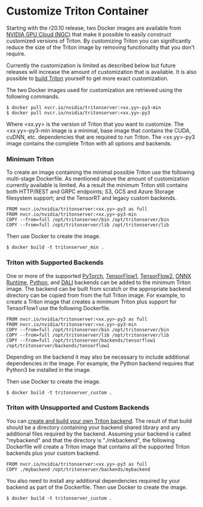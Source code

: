 <!--
# Copyright (c) 2020-2021, NVIDIA CORPORATION. All rights reserved.
#
# Redistribution and use in source and binary forms, with or without
# modification, are permitted provided that the following conditions
# are met:
#  * Redistributions of source code must retain the above copyright
#    notice, this list of conditions and the following disclaimer.
#  * Redistributions in binary form must reproduce the above copyright
#    notice, this list of conditions and the following disclaimer in the
#    documentation and/or other materials provided with the distribution.
#  * Neither the name of NVIDIA CORPORATION nor the names of its
#    contributors may be used to endorse or promote products derived
#    from this software without specific prior written permission.
#
# THIS SOFTWARE IS PROVIDED BY THE COPYRIGHT HOLDERS ``AS IS'' AND ANY
# EXPRESS OR IMPLIED WARRANTIES, INCLUDING, BUT NOT LIMITED TO, THE
# IMPLIED WARRANTIES OF MERCHANTABILITY AND FITNESS FOR A PARTICULAR
# PURPOSE ARE DISCLAIMED.  IN NO EVENT SHALL THE COPYRIGHT OWNER OR
# CONTRIBUTORS BE LIABLE FOR ANY DIRECT, INDIRECT, INCIDENTAL, SPECIAL,
# EXEMPLARY, OR CONSEQUENTIAL DAMAGES (INCLUDING, BUT NOT LIMITED TO,
# PROCUREMENT OF SUBSTITUTE GOODS OR SERVICES; LOSS OF USE, DATA, OR
# PROFITS; OR BUSINESS INTERRUPTION) HOWEVER CAUSED AND ON ANY THEORY
# OF LIABILITY, WHETHER IN CONTRACT, STRICT LIABILITY, OR TORT
# (INCLUDING NEGLIGENCE OR OTHERWISE) ARISING IN ANY WAY OUT OF THE USE
# OF THIS SOFTWARE, EVEN IF ADVISED OF THE POSSIBILITY OF SUCH DAMAGE.
-->

# Customize Triton Container

Starting with the r20.10 release, two Docker images are available from
[NVIDIA GPU Cloud (NGC)](https://ngc.nvidia.com>) that make it
possible to easily construct customized versions of Triton. By
customizing Triton you can significantly reduce the size of the Triton
image by removing functionality that you don't require.

Currently the customization is limited as described below but future
releases will increase the amount of customization that is available.
It is also possible to [build Triton](build.md#building-triton)
yourself to get more exact customization.

The two Docker images used for customization are retrieved using the
following commands.

```
$ docker pull nvcr.io/nvidia/tritonserver:<xx.yy>-py3-min
$ docker pull nvcr.io/nvidia/tritonserver:<xx.yy>-py3
```

Where \<xx.yy\> is the version of Triton that you want to customize. The
\<xx.yy\>-py3-min image is a minimal, base image that contains the CUDA,
cuDNN, etc. dependencies that are required to run Triton. The
\<xx.yy\>-py3 image contains the complete Triton with all options and
backends.

### Minimum Triton

To create an image containing the minimal possible Triton use the
following multi-stage Dockerfile. As mentioned above the amount of
customization currently available is limited. As a result the minimum
Triton still contains both HTTP/REST and GRPC endpoints; S3, GCS and
Azure Storage filesystem support; and the TensorRT and legacy custom
backends.

```
FROM nvcr.io/nvidia/tritonserver:<xx.yy>-py3 as full
FROM nvcr.io/nvidia/tritonserver:<xx.yy>-py3-min
COPY --from=full /opt/tritonserver/bin /opt/tritonserver/bin
COPY --from=full /opt/tritonserver/lib /opt/tritonserver/lib
```

Then use Docker to create the image.

```
$ docker build -t tritonserver_min .
```

### Triton with Supported Backends

One or more of the supported
[PyTorch](https://github.com/triton-inference-server/pytorch_backend),
[TensorFlow1](https://github.com/triton-inference-server/tensorflow_backend),
[TensorFlow2](https://github.com/triton-inference-server/tensorflow_backend),
[ONNX
Runtime](https://github.com/triton-inference-server/onnxruntime_backend),
[Python](https://github.com/triton-inference-server/python_backend),
and [DALI](https://github.com/triton-inference-server/dali_backend)
backends can be added to the minimum Triton image. The backend can be
built from scratch or the appropriate backend directory can be copied
from from the full Triton image. For example, to create a Triton image
that creates a minimum Triton plus support for TensorFlow1 use the
following Dockerfile.

```
FROM nvcr.io/nvidia/tritonserver:<xx.yy>-py3 as full
FROM nvcr.io/nvidia/tritonserver:<xx.yy>-py3-min
COPY --from=full /opt/tritonserver/bin /opt/tritonserver/bin
COPY --from=full /opt/tritonserver/lib /opt/tritonserver/lib
COPY --from=full /opt/tritonserver/backends/tensorflow1 /opt/tritonserver/backends/tensorflow1
```

Depending on the backend it may also be necessary to include
additional dependencies in the image. For example, the Python backend
requires that Python3 be installed in the image.

Then use Docker to create the image.

```
$ docker build -t tritonserver_custom .
```

### Triton with Unsupported and Custom Backends

You can [create and build your own Triton
backend](https://github.com/triton-inference-server/backend).  The
result of that build should be a directory containing your backend
shared library and any additional files required by the
backend. Assuming your backend is called "mybackend" and that the
directory is "./mkbackend", the following Dockerfile will create a
Triton image that contains all the supported Triton backends plus your
custom backend.

```
FROM nvcr.io/nvidia/tritonserver:<xx.yy>-py3 as full
COPY ./mybackend /opt/tritonserver/backends/mybackend
```

You also need to install any additional dependencies required by your
backend as part of the Dockerfile. Then use Docker to create the
image.

```
$ docker build -t tritonserver_custom .
```

